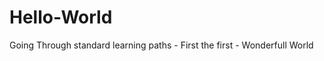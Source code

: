 Hello-World
===========

Going Through standard learning paths - First the first - Wonderfull World
